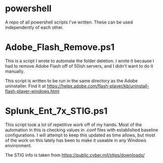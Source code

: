 # powershell
 A repo of all powershell scripts I've written. These can be used independently of each other.

# Adobe_Flash_Remove.ps1
This is a script I wrote to automate the folder deletion. I wrote it because I had to remove Adobe Flash off of 50ish servers, and I didn't want to do it manually.

This script is written to be run in the same directory as the Adobe uninstaller. Find it at https://helpx.adobe.com/flash-player/kb/uninstall-flash-player-windows.html

# Splunk_Ent_7x_STIG.ps1
This script took a lot of repetitive work off of my hands. Most of the automation in this is checking values in .conf files with established baseline configurations. I will attempt to keep this updated as time allows, but most of the work on this lately has been to make it useable in any Windows environment. 

The STIG info is taken from https://public.cyber.mil/stigs/downloads/